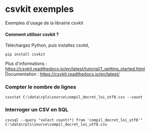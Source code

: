 # csvkit exemples
Exemples d'usage de la librairie csvkit

#### Comment utiliser csvkit ?
Téléchargez Python, puis installez csvkit,
```
pip install csvkit
```
Plus d'informations : https://csvkit.readthedocs.io/en/latest/tutorial/1_getting_started.html  
Documentation : https://csvkit.readthedocs.io/en/latest/

### Compter le nombre de lignes
```
csvstat C:\data\rpls\source\compil_decret_loi_utf8.csv --count
```

### Interroger un CSV en SQL
```
csvsql --query "select count(*) from 'compil_decret_loi_utf8'" C:\data\rpls\source\compil_decret_loi_utf8.csv
```

